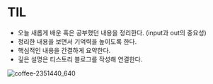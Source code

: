 # TIL
- 오늘 새롭게 배운 혹은 공부했던 내용을 정리한다. (input과 out의 중요성)
- 정리한 내용을 보면서 기억력을 높이도록 한다.
- 핵심적인 내용을 간결하게 요약한다.
- 깊은 설명은 티스토리 블로그를 작성해 연결한다.

![coffee-2351440_640](https://user-images.githubusercontent.com/35294456/111747187-5d9cd100-88d2-11eb-8eac-1e29755087d1.jpg)
